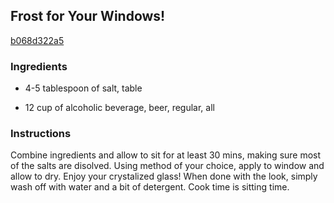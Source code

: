 ## Frost for Your Windows!

[b068d322a5](http://www.food.com/recipe/frost-for-your-windows-109621)

### Ingredients

 - 4-5 tablespoon of salt, table

 - 12 cup of alcoholic beverage, beer, regular, all

### Instructions

Combine ingredients and allow to sit for at least 30 mins, making sure most of the salts are disolved. Using method of your choice, apply to window and allow to dry. Enjoy your crystalized glass! When done with the look, simply wash off with water and a bit of detergent. Cook time is sitting time.